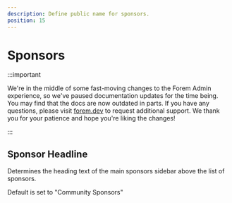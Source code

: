```yaml
---
description: Define public name for sponsors.
position: 15
---
```


# Sponsors

:::important

We're in the middle of some fast-moving changes to the Forem Admin experience, so we've paused documentation updates for the time being. You may find that the docs are now outdated in parts. If you have any questions, please visit [forem.dev](https://forem.dev) to request additional support. We thank you for your patience and hope you're liking the changes!

:::

## Sponsor Headline

Determines the heading text of the main sponsors sidebar above the list of sponsors.

Default is set to "Community Sponsors"
